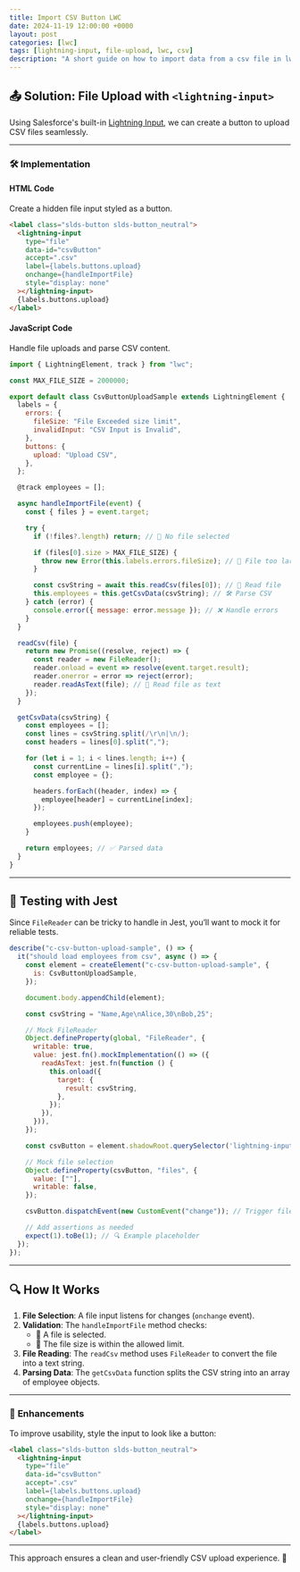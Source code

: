 ```yaml
---
title: Import CSV Button LWC
date: 2024-11-19 12:00:00 +0000
layout: post
categories: [lwc]
tags: [lightning-input, file-upload, lwc, csv]
description: "A short guide on how to import data from a csv file in lwc"
---
```


## 📤 **Solution**: File Upload with `<lightning-input>`  

Using Salesforce's built-in [Lightning Input](https://developer.salesforce.com/docs/component-library/bundle/lightning-input/documentation), we can create a button to upload CSV files seamlessly.  

---

### 🛠️ **Implementation**  

#### **HTML Code**  
Create a hidden file input styled as a button.  

```html
<label class="slds-button slds-button_neutral">
  <lightning-input
    type="file"
    data-id="csvButton"
    accept=".csv"
    label={labels.buttons.upload}
    onchange={handleImportFile}
    style="display: none"
  ></lightning-input>
  {labels.buttons.upload}
</label>
```

#### **JavaScript Code**  
Handle file uploads and parse CSV content.  

```javascript
import { LightningElement, track } from "lwc";

const MAX_FILE_SIZE = 2000000;

export default class CsvButtonUploadSample extends LightningElement {
  labels = {
    errors: {
      fileSize: "File Exceeded size limit",
      invalidInput: "CSV Input is Invalid",
    },
    buttons: {
      upload: "Upload CSV",
    },
  };

  @track employees = [];

  async handleImportFile(event) {
    const { files } = event.target;

    try {
      if (!files?.length) return; // 📂 No file selected

      if (files[0].size > MAX_FILE_SIZE) {
        throw new Error(this.labels.errors.fileSize); // 🚨 File too large
      }

      const csvString = await this.readCsv(files[0]); // 📖 Read file
      this.employees = this.getCsvData(csvString); // 🛠️ Parse CSV
    } catch (error) {
      console.error({ message: error.message }); // ❌ Handle errors
    }
  }

  readCsv(file) {
    return new Promise((resolve, reject) => {
      const reader = new FileReader();
      reader.onload = event => resolve(event.target.result);
      reader.onerror = error => reject(error);
      reader.readAsText(file); // 📖 Read file as text
    });
  }

  getCsvData(csvString) {
    const employees = [];
    const lines = csvString.split(/\r\n|\n/);
    const headers = lines[0].split(",");

    for (let i = 1; i < lines.length; i++) {
      const currentLine = lines[i].split(",");
      const employee = {};

      headers.forEach((header, index) => {
        employee[header] = currentLine[index];
      });

      employees.push(employee);
    }

    return employees; // ✅ Parsed data
  }
}
```

---

## 🧪 **Testing with Jest**  

Since `FileReader` can be tricky to handle in Jest, you’ll want to mock it for reliable tests.  

```javascript
describe("c-csv-button-upload-sample", () => {
  it("should load employees from csv", async () => {
    const element = createElement("c-csv-button-upload-sample", {
      is: CsvButtonUploadSample,
    });

    document.body.appendChild(element);

    const csvString = "Name,Age\nAlice,30\nBob,25";

    // Mock FileReader
    Object.defineProperty(global, "FileReader", {
      writable: true,
      value: jest.fn().mockImplementation(() => ({
        readAsText: jest.fn(function () {
          this.onload({
            target: {
              result: csvString,
            },
          });
        }),
      })),
    });

    const csvButton = element.shadowRoot.querySelector('lightning-input[data-id="csvButton"]');

    // Mock file selection
    Object.defineProperty(csvButton, "files", {
      value: [""],
      writable: false,
    });

    csvButton.dispatchEvent(new CustomEvent("change")); // Trigger file upload

    // Add assertions as needed
    expect(1).toBe(1); // 🔍 Example placeholder
  });
});
```

---

## 🔍 **How It Works**  

1. **File Selection**: A file input listens for changes (`onchange` event).  
2. **Validation**: The `handleImportFile` method checks:  
   - 📂 A file is selected.  
   - 🚨 The file size is within the allowed limit.  
3. **File Reading**: The `readCsv` method uses `FileReader` to convert the file into a text string.  
4. **Parsing Data**: The `getCsvData` function splits the CSV string into an array of employee objects.  

---

### 🌟 **Enhancements**  

To improve usability, style the input to look like a button:  

```html
<label class="slds-button slds-button_neutral">
  <lightning-input
    type="file"
    data-id="csvButton"
    accept=".csv"
    label={labels.buttons.upload}
    onchange={handleImportFile}
    style="display: none"
  ></lightning-input>
  {labels.buttons.upload}
</label>
```

---

This approach ensures a clean and user-friendly CSV upload experience. 🚀
